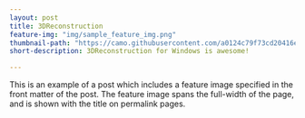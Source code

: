 ```yaml
---
layout: post
title: 3DReconstruction
feature-img: "img/sample_feature_img.png"
thumbnail-path: "https://camo.githubusercontent.com/a0124c79f73cd20416e8730b21f018d37ef423f1/68747470733a2f2f692e6962622e636f2f4462546b3873532f63706c30312e6a7067"
short-description: 3DReconstruction for Windows is awesome!

---
```

This is an example of a post which includes a feature image specified in the front matter of the post. The feature image spans the full-width of the page, and is shown with the title on permalink pages.
